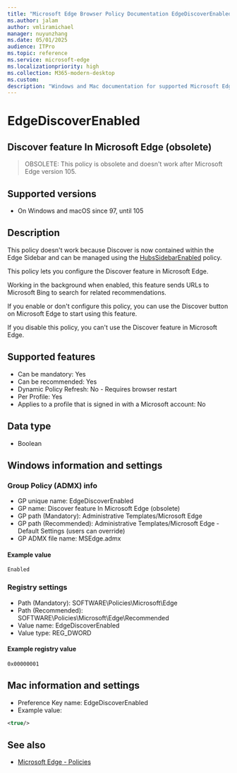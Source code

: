 ```yaml
---
title: "Microsoft Edge Browser Policy Documentation EdgeDiscoverEnabled"
ms.author: jalam
author: vmliramichael
manager: nuyunzhang
ms.date: 05/01/2025
audience: ITPro
ms.topic: reference
ms.service: microsoft-edge
ms.localizationpriority: high
ms.collection: M365-modern-desktop
ms.custom:
description: "Windows and Mac documentation for supported Microsoft Edge Browser policy: Discover feature In Microsoft Edge (obsolete)"
---
```


<!--THIS FILE IS AUTOMATICALLY GENERATED. MANUAL CHANGES WILL BE OVERWRITTEN.-->
<!--Please contact the Microsoft Edge Manageability team with any questions.-->

# EdgeDiscoverEnabled

## Discover feature In Microsoft Edge (obsolete)
> OBSOLETE: This policy is obsolete and doesn't work after Microsoft Edge version 105.

## Supported versions

- On Windows and macOS since 97, until 105

## Description

This policy doesn't work because Discover is now contained within the Edge Sidebar and can be managed using the [HubsSidebarEnabled](HubsSidebarEnabled.md) policy.

This policy lets you configure the Discover feature in Microsoft Edge.

Working in the background when enabled, this feature sends URLs to Microsoft Bing to search for related recommendations.

If you enable or don't configure this policy, you can use the Discover button on Microsoft Edge to start using this feature.

If you disable this policy, you can't use the Discover feature in Microsoft Edge.

## Supported features

- Can be mandatory: Yes
- Can be recommended: Yes
- Dynamic Policy Refresh: No - Requires browser restart
- Per Profile: Yes
- Applies to a profile that is signed in with a Microsoft account: No

## Data type

- Boolean

## Windows information and settings

### Group Policy (ADMX) info

- GP unique name: EdgeDiscoverEnabled
- GP name: Discover feature In Microsoft Edge (obsolete)
- GP path (Mandatory): Administrative Templates/Microsoft Edge
- GP path (Recommended): Administrative Templates/Microsoft Edge - Default Settings (users can override)
- GP ADMX file name: MSEdge.admx

#### Example value

```
Enabled
```

### Registry settings

- Path (Mandatory): SOFTWARE\Policies\Microsoft\Edge
- Path (Recommended): SOFTWARE\Policies\Microsoft\Edge\Recommended
- Value name: EdgeDiscoverEnabled
- Value type: REG_DWORD

#### Example registry value

```
0x00000001
```


## Mac information and settings

- Preference Key name: EdgeDiscoverEnabled
- Example value:

```xml
<true/>
```

## See also
- [Microsoft Edge - Policies](../microsoft-edge-policies.md)
